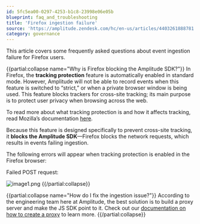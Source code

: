 ```yaml
---
id: 5fc5ea00-0297-4253-b1c8-23998e06e05b
blueprint: faq_and_troubleshooting
title: 'Firefox ingestion failure'
source: 'https://amplitude.zendesk.com/hc/en-us/articles/4403261888781'
category: governance
---
```

This article covers some frequently asked questions about event ingestion failure for Firefox users.


{{partial:collapse name="Why is Firefox blocking the Amplitude SDK?"}}
In Firefox, the **tracking protection** feature is automatically enabled in standard mode. However, Amplitude will not be able to record events when this feature is switched to “strict,” or when a private browser window is being used. This feature blocks trackers for cross-site tracking; its main purpose is to protect user privacy when browsing across the web.

To read more about what tracking protection is and how it affects tracking, read Mozilla’s documentation [here](https://support.mozilla.org/en-US/kb/enhanced-tracking-protection-firefox-desktop#w_what-enhanced-tracking-protection-blocks).

Because this feature is designed specifically to prevent cross-site tracking, it **blocks the Amplitude SDK**—Firefox blocks the network requests, which results in events failing ingestion.

The following errors will appear when tracking protection is enabled in the Firefox browser:

Failed POST request:

![image1.png](/docs/output/img/faq/image1-png.png)
{{/partial:collapse}}


{{partial:collapse name="How do I fix the ingestion issue?"}}
According to the engineering team here at Amplitude, the best solution is to build a proxy server and make the JS SDK point to it. Check out our [documentation on how to create a proxy](/docs/analytics/domain-proxy) to learn more.
{{/partial:collapse}}
